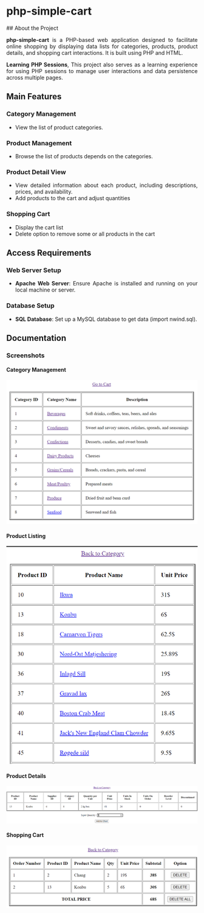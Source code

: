 # php-simple-cart

<div align="justify">
## About the Project

**php-simple-cart** is a PHP-based web application designed to facilitate online shopping by displaying data lists for categories, products, product details, and shopping cart interactions. It is built using PHP and HTML.

**Learning PHP Sessions**, This project also serves as a learning experience for using PHP sessions to manage user interactions and data persistence across multiple pages.

## Main Features

### Category Management
- View the list of product categories.

### Product Management
- Browse the list of products depends on the categories.

### Product Detail View
- View detailed information about each product, including descriptions, prices, and availability.
- Add products to the cart and adjust quantities

### Shopping Cart
- Display the cart list
- Delete option to remove some or all products in the cart

## Access Requirements

### Web Server Setup
- **Apache Web Server**: Ensure Apache is installed and running on your local machine or server.
   
### Database Setup
- **SQL Database**: Set up a MySQL database to get data (import nwind.sql).

## Documentation

### Screenshots

#### Category Management
![Category Management](docs/docs1.png)

#### Product Listing
![Product Listing](docs/docs2.png)

#### Product Details
![Product Details](docs/docs3.png)

#### Shopping Cart
![Shopping Cart](docs/docs4.png)
</div>